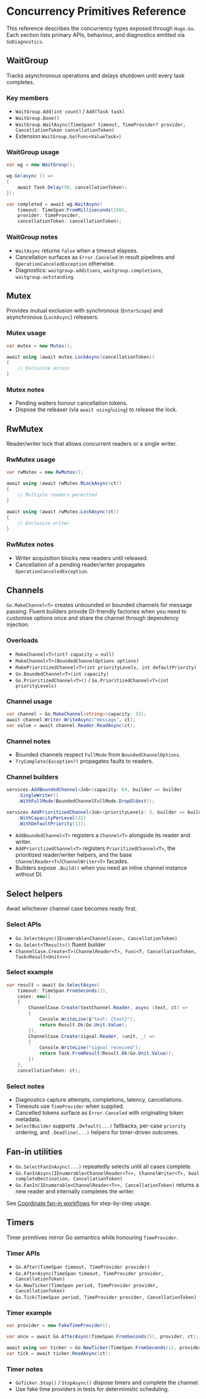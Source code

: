 # Concurrency Primitives Reference

This reference describes the concurrency types exposed through `Hugo.Go`. Each section lists primary APIs, behaviour, and diagnostics emitted via `GoDiagnostics`.

## WaitGroup

Tracks asynchronous operations and delays shutdown until every task completes.

### Key members

- `WaitGroup.Add(int count)` / `Add(Task task)`
- `WaitGroup.Done()`
- `WaitGroup.WaitAsync(TimeSpan? timeout, TimeProvider? provider, CancellationToken cancellationToken)`
- Extension `WaitGroup.Go(Func<ValueTask>)`

### WaitGroup usage

```csharp
var wg = new WaitGroup();

wg.Go(async () =>
{
    await Task.Delay(50, cancellationToken);
});

var completed = await wg.WaitAsync(
    timeout: TimeSpan.FromMilliseconds(250),
    provider: timeProvider,
    cancellationToken: cancellationToken);
```

### WaitGroup notes

- `WaitAsync` returns `false` when a timeout elapses.
- Cancellation surfaces as `Error.Canceled` in result pipelines and `OperationCanceledException` otherwise.
- Diagnostics: `waitgroup.additions`, `waitgroup.completions`, `waitgroup.outstanding`.

## Mutex

Provides mutual exclusion with synchronous (`EnterScope`) and asynchronous (`LockAsync`) releasers.

### Mutex usage

```csharp
var mutex = new Mutex();

await using (await mutex.LockAsync(cancellationToken))
{
    // Exclusive access
}
```

### Mutex notes

- Pending waiters honour cancellation tokens.
- Dispose the releaser (via `await using`/`using`) to release the lock.

## RwMutex

Reader/writer lock that allows concurrent readers or a single writer.

### RwMutex usage

```csharp
var rwMutex = new RwMutex();

await using (await rwMutex.RLockAsync(ct))
{
    // Multiple readers permitted
}

await using (await rwMutex.LockAsync(ct))
{
    // Exclusive writer
}
```

### RwMutex notes

- Writer acquisition blocks new readers until released.
- Cancellation of a pending reader/writer propagates `OperationCanceledException`.

## Channels

`Go.MakeChannel<T>` creates unbounded or bounded channels for message passing. Fluent builders provide DI-friendly factories when you need to customise options once and share the channel through dependency injection.

### Overloads

- `MakeChannel<T>(int? capacity = null)`
- `MakeChannel<T>(BoundedChannelOptions options)`
- `MakePrioritizedChannel<T>(int priorityLevels, int defaultPriority)`
- `Go.BoundedChannel<T>(int capacity)`
- `Go.PrioritizedChannel<T>()` / `Go.PrioritizedChannel<T>(int priorityLevels)`

### Channel usage

```csharp
var channel = Go.MakeChannel<string>(capacity: 32);
await channel.Writer.WriteAsync("message", ct);
var value = await channel.Reader.ReadAsync(ct);
```

### Channel notes

- Bounded channels respect `FullMode` from `BoundedChannelOptions`.
- `TryComplete(Exception?)` propagates faults to readers.

### Channel builders

```csharp
services.AddBoundedChannel<Job>(capacity: 64, builder => builder
    .SingleWriter()
    .WithFullMode(BoundedChannelFullMode.DropOldest));

services.AddPrioritizedChannel<Job>(priorityLevels: 3, builder => builder
    .WithCapacityPerLevel(32)
    .WithDefaultPriority(1));
```

- `AddBoundedChannel<T>` registers a `Channel<T>` alongside its reader and writer.
- `AddPrioritizedChannel<T>` registers `PrioritizedChannel<T>`, the prioritized reader/writer helpers, and the base `ChannelReader<T>`/`ChannelWriter<T>` facades.
- Builders expose `.Build()` when you need an inline channel instance without DI.

## Select helpers

Await whichever channel case becomes ready first.

### Select APIs

- `Go.SelectAsync(IEnumerable<ChannelCase>, CancellationToken)`
- `Go.Select<TResult>()` fluent builder
- `ChannelCase.Create<T>(ChannelReader<T>, Func<T, CancellationToken, Task<Result<Unit>>>)`

### Select example

```csharp
var result = await Go.SelectAsync(
    timeout: TimeSpan.FromSeconds(1),
    cases: new[]
    {
        ChannelCase.Create(textChannel.Reader, async (text, ct) =>
        {
            Console.WriteLine($"text: {text}");
            return Result.Ok(Go.Unit.Value);
        }),
        ChannelCase.Create(signal.Reader, (unit, _) =>
        {
            Console.WriteLine("signal received");
            return Task.FromResult(Result.Ok(Go.Unit.Value));
        })
    },
    cancellationToken: ct);
```

### Select notes

- Diagnostics capture attempts, completions, latency, cancellations.
- Timeouts use `TimeProvider` when supplied.
- Cancelled tokens surface as `Error.Canceled` with originating token metadata.
- `SelectBuilder` supports `.Default(...)` fallbacks, per-case `priority` ordering, and `.Deadline(...)` helpers for timer-driven outcomes.

## Fan-in utilities

- `Go.SelectFanInAsync(...)` repeatedly selects until all cases complete.
- `Go.FanInAsync(IEnumerable<ChannelReader<T>>, ChannelWriter<T>, bool completeDestination, CancellationToken)`
- `Go.FanIn(IEnumerable<ChannelReader<T>>, CancellationToken)` returns a new reader and internally completes the writer.

See [Coordinate fan-in workflows](../how-to/fan-in-channels.md) for step-by-step usage.

## Timers

Timer primitives mirror Go semantics while honouring `TimeProvider`.

### Timer APIs

- `Go.After(TimeSpan timeout, TimeProvider provider)`
- `Go.AfterAsync(TimeSpan timeout, TimeProvider provider, CancellationToken)`
- `Go.NewTicker(TimeSpan period, TimeProvider provider, CancellationToken)`
- `Go.Tick(TimeSpan period, TimeProvider provider, CancellationToken)`

### Timer example

```csharp
var provider = new FakeTimeProvider();

var once = await Go.AfterAsync(TimeSpan.FromSeconds(5), provider, ct);

await using var ticker = Go.NewTicker(TimeSpan.FromSeconds(1), provider, ct);
var tick = await ticker.ReadAsync(ct);
```

### Timer notes

- `GoTicker.Stop()` / `StopAsync()` dispose timers and complete the channel.
- Use fake time providers in tests for deterministic scheduling.
